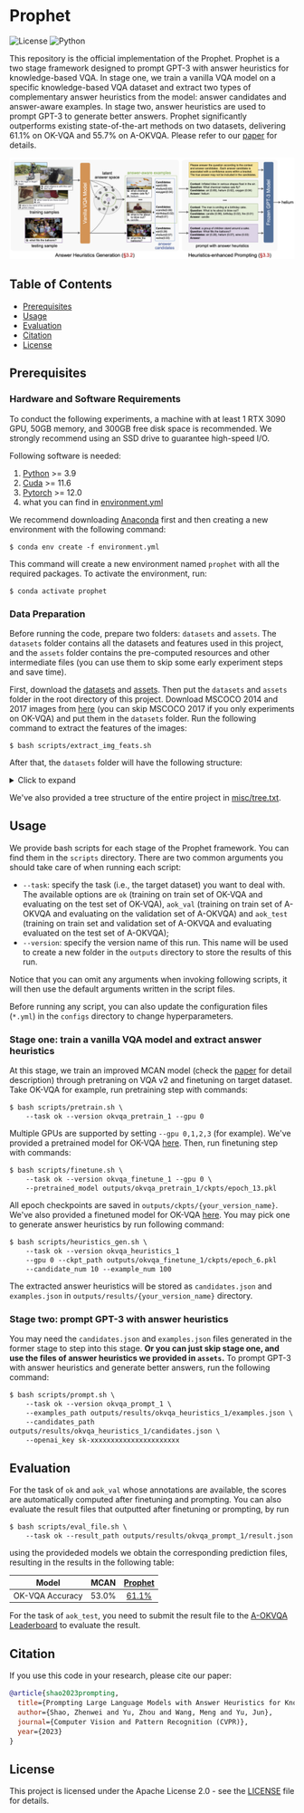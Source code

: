 # Prophet

![License](https://img.shields.io/badge/license-Apache%202.0-blue)
![Python](https://img.shields.io/badge/python-3.9-blue)

This repository is the official implementation of the Prophet. Prophet is a two stage framework designed to prompt GPT-3 with answer heuristics for knowledge-based VQA. In stage one, we train a vanilla VQA model on a specific knowledge-based VQA dataset and extract two types of complementary answer heuristics from the model: answer candidates and answer-aware examples. In stage two, answer heuristics are used to prompt GPT-3 to generate better answers. Prophet significantly outperforms existing state-of-the-art methods on two datasets, delivering 61.1% on OK-VQA and 55.7% on A-OKVQA. Please refer to our [paper](https://arxiv.org/pdf/2303.01903.pdf) for details.

![prophet](misc/framework.png)

## Table of Contents

- [Prerequisites](#prerequisites)
- [Usage](#usage)
- [Evaluation](#evaluation)
- [Citation](#citation)
- [License](#license)
<!-- - [Acknowledgement](#acknowledgement) -->

## Prerequisites

### Hardware and Software Requirements

To conduct the following experiments, a machine with at least 1 RTX 3090 GPU, 50GB memory, and 300GB free disk space is recommended. We strongly recommend using an SSD drive to guarantee high-speed I/O.

Following software is needed:

1. [Python](https://www.python.org/downloads/) >= 3.9
2. [Cuda](https://developer.nvidia.com/cuda-toolkit) >= 11.6
3. [Pytorch](https://pytorch.org/get-started/locally/) >= 12.0
5. what you can find in [environment.yml](environment.yml)

We recommend downloading [Anaconda](https://www.anaconda.com/) first and then creating a new environment with the following command:

``` shell
$ conda env create -f environment.yml
```

This command will create a new environment named `prophet` with all the required packages. To activate the environment, run:

``` shell
$ conda activate prophet
```

### Data Preparation

Before running the code, prepare two folders: `datasets` and `assets`. The `datasets` folder contains all the datasets and features used in this project, and the `assets` folder contains the pre-computed resources and other intermediate files (you can use them to skip some early experiment steps and save time).

First, download the [datasets](https://awma1-my.sharepoint.com/:u:/g/personal/yuz_l0_tn/Ebzd7EANzHVHnh3FvYvCJ7kBkJf56iT1Obe5L2PZAzgM2g?download=1) and [assets](https://awma1-my.sharepoint.com/:u:/g/personal/yuz_l0_tn/Ec5NPIswAxlEqi74qwGjIf0BKInF0O6nwW5dtn4h3GOUsQ?download=1). Then put the `datasets` and `assets` folder in the root directory of this project. Download MSCOCO 2014 and 2017 images from [here](https://cocodataset.org/#download) (you can skip MSCOCO 2017 if you only experiments on OK-VQA) and put them in the `datasets` folder. Run the following command to extract the features of the images:

``` shell
$ bash scripts/extract_img_feats.sh
```

After that, the `datasets` folder will have the following structure:

<details>
<summary>Click to expand</summary>

```
datasets
├── aokvqa
│   ├── aokvqa_v1p0_test.json
│   ├── aokvqa_v1p0_train.json
│   └── aokvqa_v1p0_val.json
├── coco2014
│   ├── train2014
│   └── val2014
├── coco2014_feats
│   ├── train2014
│   └── val2014
├── coco2017
│   ├── test2017
│   ├── train2017
│   └── val2017
├── coco2017_feats
│   ├── test2017
│   ├── train2017
│   └── val2017
├── okvqa
│   ├── mscoco_train2014_annotations.json
│   ├── mscoco_val2014_annotations.json
│   ├── OpenEnded_mscoco_train2014_questions.json
│   └── OpenEnded_mscoco_val2014_questions.json
└── vqav2
    ├── v2_mscoco_train2014_annotations.json
    ├── v2_mscoco_val2014_annotations.json
    ├── v2_OpenEnded_mscoco_train2014_questions.json
    ├── v2_OpenEnded_mscoco_val2014_questions.json
    ├── v2valvg_no_ok_annotations.json
    ├── v2valvg_no_ok_questions.json
    ├── vg_annotations.json
    └── vg_questions.json
```
</details>

We've also provided a tree structure of the entire project in [misc/tree.txt](misc/tree.txt).

## Usage

We provide bash scripts for each stage of the Prophet framework. You can find them in the `scripts` directory. There are two common arguments you should take care of when running each script:

- `--task`: specify the task (i.e., the target dataset) you want to deal with. The available options are `ok` (training on train set of OK-VQA and evaluating on the test set of OK-VQA), `aok_val` (training on train set of A-OKVQA and evaluating on the validation set of A-OKVQA) and `aok_test` (training on train set and validation set of A-OKVQA and evaluating evaluated on the test set of A-OKVQA);
- `--version`: specify the version name of this run. This name will be used to create a new folder in the `outputs` directory to store the results of this run.

Notice that you can omit any arguments when invoking following scripts, it will then use the default arguments written in the script files.

Before running any script, you can also update the configuration files (`*.yml`) in the `configs` directory to change hyperparameters.

### Stage one: train a vanilla VQA model and extract answer heuristics

At this stage, we train an improved MCAN model (check the [paper](https://arxiv.org/pdf/2303.01903.pdf) for detail description) through pretraning on VQA v2 and finetuning on target dataset. Take OK-VQA for example, run pretraining step with commands:

```shell
$ bash scripts/pretrain.sh \
    --task ok --version okvqa_pretrain_1 --gpu 0
```
Multiple GPUs are supported by setting `--gpu 0,1,2,3` (for example). We've provided a pretrained model for OK-VQA [here](https://awma1-my.sharepoint.com/:u:/g/personal/yuz_l0_tn/EcdTatraOqRJnZXBDXfr7QQBPtn8QYCa2m3Pvq0LlEml9Q?download=1). Then, run finetuning step with commands:

```shell
$ bash scripts/finetune.sh \
    --task ok --version okvqa_finetune_1 --gpu 0 \
    --pretrained_model outputs/okvqa_pretrain_1/ckpts/epoch_13.pkl
```

All epoch checkpoints are saved in `outputs/ckpts/{your_version_name}`. We've also provided a finetuned model for OK-VQA [here](https://awma1-my.sharepoint.com/:u:/g/personal/yuz_l0_tn/ESUb093PgyZFtLnU_RIYJQsBN_PU0jJdu-eFUb1-4T4mIQ?download=1). You may pick one to generate answer heuristics by run following command:

```shell
$ bash scripts/heuristics_gen.sh \
    --task ok --version okvqa_heuristics_1
    --gpu 0 --ckpt_path outputs/okvqa_finetune_1/ckpts/epoch_6.pkl
    --candidate_num 10 --example_num 100
```

The extracted answer heuristics will be stored as `candidates.json` and `examples.json` in `outputs/results/{your_version_name}` directory.

### Stage two: prompt GPT-3 with answer heuristics

You may need the `candidates.json` and `examples.json` files generated in the former stage to step into this stage. **Or you can just skip stage one, and use the files of answer heuristics we provided in `assets`.** To prompt GPT-3 with answer heuristics and generate better answers, run the following command:

```shell
$ bash scripts/prompt.sh \
    --task ok --version okvqa_prompt_1 \
    --examples_path outputs/results/okvqa_heuristics_1/examples.json \ 
    --candidates_path outputs/results/okvqa_heuristics_1/candidates.json \
    --openai_key sk-xxxxxxxxxxxxxxxxxxxxxx
```

## Evaluation

For the task of `ok` and `aok_val` whose annotations are available, the scores are automatically computed after finetuning and prompting. You can also evaluate the result files that outputted after finetuning or prompting, by run

```shell
$ bash scripts/eval_file.sh \
    --task ok --result_path outputs/results/okvqa_prompt_1/result.json
```

using the provideded models we obtain the corresponding prediction files, resulting in the results in the following table:

| Model | MCAN | [Prophet](https://awma1-my.sharepoint.com/:u:/g/personal/yuz_l0_tn/EUqH0N4fLVdPsLYJ48Wl_gsBneZzyGR23Tv5P9RskOBwNQ?download=1) |
| :---: | :---: | :---: |
| OK-VQA Accuracy | 53.0% | [61.1%]((https://awma1-my.sharepoint.com/:u:/g/personal/yuz_l0_tn/EUqH0N4fLVdPsLYJ48Wl_gsBneZzyGR23Tv5P9RskOBwNQ?download=1)) |

For the task of `aok_test`, you need to submit the result file to the [A-OKVQA Leaderboard](https://leaderboard.allenai.org/a-okvqa/submissions/public) to evaluate the result.

## Citation

If you use this code in your research, please cite our paper:

```BibTex
@article{shao2023prompting,
  title={Prompting Large Language Models with Answer Heuristics for Knowledge-based Visual Question Answering},
  author={Shao, Zhenwei and Yu, Zhou and Wang, Meng and Yu, Jun},
  journal={Computer Vision and Pattern Recognition (CVPR)},
  year={2023}
}
```

## License

This project is licensed under the Apache License 2.0 - see the [LICENSE](LICENSE) file for details.